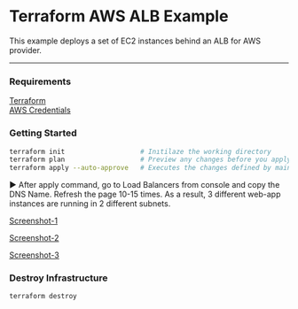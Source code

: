 # Terraform AWS ALB Example

This example deploys a set of EC2 instances behind an ALB for AWS provider.

----------------

### Requirements

[Terraform](https://developer.hashicorp.com/terraform/tutorials/aws-get-started/install-cli)<br />
[AWS Credentials](https://docs.aws.amazon.com/cli/latest/userguide/cli-configure-files.html)

### Getting Started

```bash
terraform init                   # Inıtilaze the working directory
terraform plan                   # Preview any changes before you apply
terraform apply --auto-approve   # Executes the changes defined by main.tf
```

:arrow_forward: After apply command, go to Load Balancers from console and copy the DNS Name. Refresh the page 10-15 times. As a result, 3 different web-app instances are running in 2 different subnets.

[Screenshot-1](assets/instance1.png)

[Screenshot-2](assets/instance2.png)

[Screenshot-3](assets/instance3.png)

### Destroy Infrastructure

`terraform destroy`


